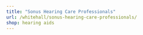 ```yaml
---
title: "Sonus Hearing Care Professionals"
url: /whitehall/sonus-hearing-care-professionals/
shop: hearing aids
---
```

